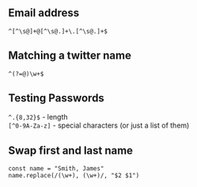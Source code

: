 ## Email address
``^[^\s@]+@[^\s@.]+\.[^\s@.]+$``

## Matching a twitter name
``^(?=@)\w+$``

## Testing Passwords
``^.{8,32}$`` - length   
``[^0-9A-Za-z]`` - special characters (or just a list of them)

## Swap first and last name
```
const name = "Smith, James"
name.replace(/(\w+), (\w+)/, "$2 $1")
```
